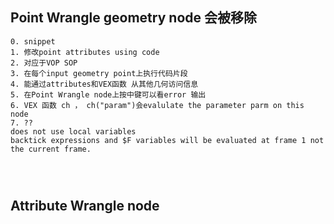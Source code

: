 ## Point Wrangle geometry node 会被移除
```
0. snippet
1. 修改point attributes using code
2. 对应于VOP SOP
3. 在每个input geometry point上执行代码片段
4. 能通过attributes和VEX函数 从其他几何访问信息
5. 在Point Wrangle node上按中键可以看error 输出
6. VEX 函数 ch ， ch("param")会evalulate the parameter parm on this node
7. ??
does not use local variables
backtick expressions and $F variables will be evaluated at frame 1 not the current frame.




```
## Attribute Wrangle node


